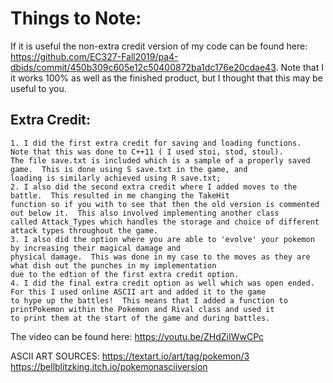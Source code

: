 # Things to Note:

If it is useful the non-extra credit version of my code can be found here: https://github.com/EC327-Fall2019/pa4-dbids/commit/450b309c605e12c50400872ba1dc176e20cdae43.  Note that I it works 100% as well as the finished product, but I thought that this may be useful to you.

## Extra Credit:
  	1. I did the first extra credit for saving and loading functions.  Note that this was done to C++11 ( I used stoi, stod, stoul).
	The file save.txt is included which is a sample of a properly saved game.  This is done using S save.txt in the game, and 
	loading is similarly achieved using R save.txt;
	2. I also did the second extra credit where I added moves to the battle.  This resulted in me changing the TakeHit
	function so if you with to see that then the old version is commented out below it.  This also involved implementing another class
	called Attack_Types which handles the storage and choice of different attack types throughout the game.
	3. I also did the option where you are able to 'evolve' your pokemon by increasing their magical damage and
	physical damage.  This was done in my case to the moves as they are what dish out the punches in my implementation
	due to the edtion of the first extra credit option.
	4. I did the final extra credit option as well which was open ended. For this I used online ASCII art and added it to the game 
	to hype up the battles!  This means that I added a function to printPokemon within the Pokemon and Rival class and used it 
	to print them at the start of the game and during battles.
The video can be found here:
https://youtu.be/ZHdZiIWwCPc

ASCII ART SOURCES:
https://textart.io/art/tag/pokemon/3
https://bellblitzking.itch.io/pokemonasciiversion
